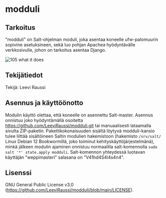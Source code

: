 # modduli

## Tarkoitus

"modduli" on Salt-ohjelman moduli, joka asentaa koneelle ufw-palomuurin sopivine asetuksineen, sekä luo pohjan Apachea hyödyntävälle verkkosivulle, johon on tarkoitus asentaa Django.

![105 what it does](https://github.com/user-attachments/assets/79c584f8-b6a6-4f81-97d4-8f682e5c259d)

## Tekijätiedot

Tekijä: Leevi Raussi

## Asennus ja käyttöönotto

Modulin käyttö olettaa, että koneelle on asennettu Salt-master. Asennus onnistuu joko hyödyntämällä osoitetta https://github.com/LeeviRaussi/modduli.git tai manuaalisesti lataamalla sivulta ZIP-paketin. Pakettikokonaisuuden sisältä löytyvä modduli-kansio tulee liittää sisältöineen Saltin modulien hakemistoon (hakemisto `/srv/salt/` Linux Debian 12 Bookwormillä, joko toiminut kehityskäyttöjärjestelmänä), minkä jälkeen modulin ajaminen onnistuu normaalilla salt-komennolla `sudo salt '*' state.apply modduli`. Salt-komennon yhteydessä luotavan käyttäjän "weppimasteri" salasana on "V41hd4S4l4s4n4".

## Lisenssi

GNU General Public License v3.0 (https://github.com/LeeviRaussi/modduli/blob/main/LICENSE).
